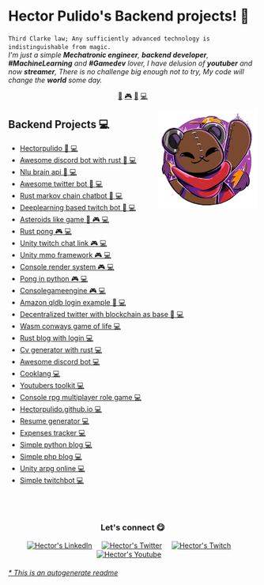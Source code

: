 # Hector Pulido's Backend projects! 👋


`Third Clarke law; Any sufficiently advanced technology is indistinguishable from magic.`<br><em> I'm just a simple **Mechatronic engineer**, **backend developer**, **#MachineLearning** and **#Gamedev** lover, I have delusion of **youtuber** and now **streamer**, There is no challenge big enough not to try, My code will change the **world** some day.</em>


<p align="center">
<a href="https://github.com/HectorPulido/HectorPulido/blob/master/ai.md">🤖</a>
<a href="https://github.com/HectorPulido/HectorPulido/blob/master/gamedev.md">🎮</a>
<a href="https://github.com/HectorPulido/HectorPulido/blob/master/blockchain.md">🔑</a>
<a href="https://github.com/HectorPulido/HectorPulido/blob/master/backend.md">💻</a>
</p>


<a href="https://twitter.com/Hector_Pulido_">
<img align="right" height="auto" width="200" src="https://github.com/HectorPulido/HectorPulido/raw/master/img/pequesoft.png"/>
</a>


## Backend Projects 💻
- [Hectorpulido  🤖 💻](https://github.com/HectorPulido/HectorPulido) 
- [Awesome discord bot with rust  🤖 💻](https://github.com/HectorPulido/awesome-discord-bot-with-rust) 
- [Nlu brain api  🤖 💻](https://github.com/HectorPulido/nlu-brain-api) 
- [Awesome twitter bot  🤖 💻](https://github.com/HectorPulido/Awesome-twitter-bot) 
- [Rust markov chain chatbot  🤖 💻](https://github.com/HectorPulido/Rust-markov-chain-chatbot) 
- [Deeplearning based twitch bot  🤖 💻](https://github.com/HectorPulido/Deeplearning-based-Twitch-bot) 
- [Asteroids like game  🤖 🎮 💻](https://github.com/HectorPulido/Asteroids-like-game) 
- [Rust pong  🎮 💻](https://github.com/HectorPulido/rust-pong) 
- [Unity twitch chat link  🎮 💻](https://github.com/HectorPulido/Unity-twitch-chat-link) 
- [Unity mmo framework  🎮 💻](https://github.com/HectorPulido/Unity-MMO-Framework) 
- [Console render system  🎮 💻](https://github.com/HectorPulido/console-render-system) 
- [Pong in python  🎮 💻](https://github.com/HectorPulido/pong-in-python) 
- [Consolegameengine  🎮 💻](https://github.com/HectorPulido/ConsoleGameEngine) 
- [Amazon qldb login example  🔑 💻](https://github.com/HectorPulido/Amazon-QLDB-Login-Example) 
- [Decentralized twitter with blockchain as base  🔑 💻](https://github.com/HectorPulido/Decentralized-Twitter-with-blockchain-as-base) 
- [Wasm conways game of life  💻](https://github.com/HectorPulido/wasm-conways-game-of-life) 
- [Rust blog with login  💻](https://github.com/HectorPulido/rust-blog-with-login) 
- [Cv generator with rust  💻](https://github.com/HectorPulido/cv-generator-with-rust) 
- [Awesome discord bot  💻](https://github.com/HectorPulido/Awesome-discord-bot) 
- [Cooklang  💻](https://github.com/HectorPulido/Cooklang) 
- [Youtubers toolkit  💻](https://github.com/HectorPulido/Youtubers-toolkit) 
- [Console rpg multiplayer role game  💻](https://github.com/HectorPulido/console-rpg-multiplayer-role-game) 
- [Hectorpulido.github.io  💻](https://github.com/HectorPulido/hectorpulido.github.io) 
- [Resume generator  💻](https://github.com/HectorPulido/Resume-generator) 
- [Expenses tracker  💻](https://github.com/HectorPulido/Expenses-tracker) 
- [Simple python blog  💻](https://github.com/HectorPulido/Simple-python-blog) 
- [Simple php blog  💻](https://github.com/HectorPulido/Simple-php-blog) 
- [Unity arpg online  💻](https://github.com/HectorPulido/Unity-Arpg-Online) 
- [Simple twitchbot  💻](https://github.com/HectorPulido/Simple-TwitchBot) 



<br>

<br>

<div align="center">
<h3 align="center">Let's connect 😋</h3>
</div>
<p align="center">
<a href="https://www.linkedin.com/in/hector-pulido-17547369/" target="blank">
<img align="center" width="30px" alt="Hector's LinkedIn" src="https://www.vectorlogo.zone/logos/linkedin/linkedin-icon.svg"/></a> &nbsp; &nbsp;
<a href="https://twitter.com/Hector_Pulido_" target="blank">
<img align="center" width="30px" alt="Hector's Twitter" src="https://www.vectorlogo.zone/logos/twitter/twitter-official.svg"/></a> &nbsp; &nbsp;
<a href="https://www.twitch.tv/hector_pulido_" target="blank">
<img align="center" width="30px" alt="Hector's Twitch" src="https://www.vectorlogo.zone/logos/twitch/twitch-icon.svg"/></a> &nbsp; &nbsp;
<a href="https://www.youtube.com/channel/UCS_iMeH0P0nsIDPvBaJckOw" target="blank">
<img align="center" width="30px" alt="Hector's Youtube" src="https://www.vectorlogo.zone/logos/youtube/youtube-icon.svg"/></a> &nbsp; &nbsp;

</p>


###### [* This is an autogenerate readme](https://github.com/HectorPulido/HectorPulido/tree/master/ReadmeGenerator)

